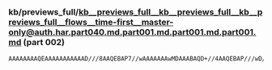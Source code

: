 ### kb/previews_full/kb__previews_full__kb__previews_full__kb__previews_full__flows__time-first__master-only@auth.har.part040.md.part001.md.part001.md.part001.md (part 002)

```md
AAAAAAAAQEAAAAAAAAAAAD///8AAQEBAP7//wAAAAAAAwMDAAABAQD+//4AAQEBAP///wD///8AAgICAP///wACAgIAAQICAAUEAwAA/v8A/P79AAICAgAAAAAAAAEBAAIBAQD///8AAgMDAAEBAQD
```

```
